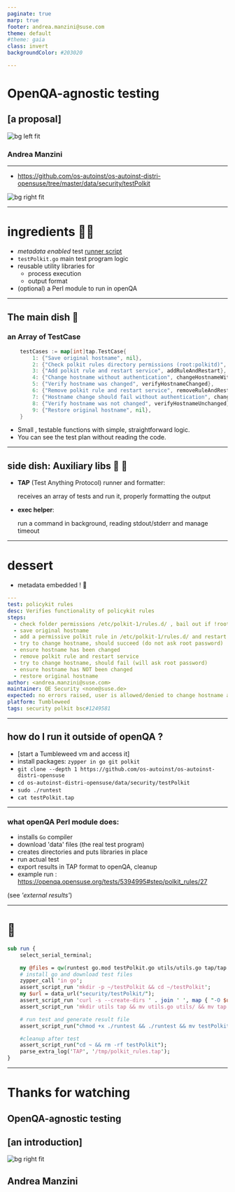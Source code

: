 ```yaml
---
paginate: true
marp: true
footer: andrea.manzini@suse.com
theme: default
#theme: gaia
class: invert
backgroundColor: #203020

---
```

# OpenQA-agnostic testing

## [a proposal]

![bg left fit](../img/opensuse-logo-color.svg)

### Andrea Manzini

---

- https://github.com/os-autoinst/os-autoinst-distri-opensuse/tree/master/data/security/testPolkit

![bg right fit](../img/torvalds_quote.png)

---
# ingredients 👨‍🍳

- *metadata enabled* test [runner script](https://github.com/os-autoinst/os-autoinst-distri-opensuse/blob/master/data/security/testPolkit/runtest)
- `testPolkit.go` main test program logic
- reusable utility libraries for
  - process execution
  - output format
- (optional) a Perl module to run in openQA

---
## The main dish 🍝

### an Array of TestCase

```Go
	testCases := map[int]tap.TestCase{
		1: {"Save original hostname", nil},
		2: {"Check polkit rules directory permissions (root:polkitd)", checkPermissions},
		3: {"Add polkit rule and restart service", addRuleAndRestart},
		4: {"Change hostname without authentication", changeHostnameWithAuth},
		5: {"Verify hostname was changed", verifyHostnameChanged},
		6: {"Remove polkit rule and restart service", removeRuleAndRestart},
		7: {"Hostname change should fail without authentication", changeHostnameShouldFail},
		8: {"Verify hostname was not changed", verifyHostnameUnchanged},
		9: {"Restore original hostname", nil},
	}
```

- Small , testable functions with simple, straightforward logic. 
- You can see the test plan without reading the code.

---
## side dish: Auxiliary libs 🥕 🍅

- **TAP** (Test Anything Protocol) runner and formatter:

  receives an array of tests and run it, properly formatting the output 

- **exec helper**:

  run a command in background, reading stdout/stderr and manage timeout

---
# dessert 

- metadata embedded ! 🤖

```yaml
---
test: policykit rules
desc: Verifies functionality of policykit rules
steps:
  - check folder permissions /etc/polkit-1/rules.d/ , bail out if !root:polkitd
  - save original hostname
  - add a permissive polkit rule in /etc/polkit-1/rules.d/ and restart polkit service
  - try to change hostname, should succeed (do not ask root password)
  - ensure hostname has been changed
  - remove polkit rule and restart service
  - try to change hostname, should fail (will ask root password)
  - ensure hostname has NOT been changed
  - restore original hostname
author: <andrea.manzini@suse.com>
maintainer: QE Security <none@suse.de>
expected: no errors raised, user is allowed/denied to change hostname according to the rule
platform: Tumbleweed
tags: security polkit bsc#1249581
```
<!-- footer: "" -->


---
## how do I run it outside of openQA ?

- [start a Tumbleweed vm and access it]
- install packages: `zypper in go git polkit`
- `git clone --depth 1 https://github.com/os-autoinst/os-autoinst-distri-opensuse`
- `cd os-autoinst-distri-opensuse/data/security/testPolkit`
- `sudo ./runtest`
- `cat testPolkit.tap`



---
### what openQA Perl module does:

- installs `Go` compiler
- download 'data' files (the real test program)
- creates directories and puts libraries in place 
- run actual test
- export results in TAP format to openQA, cleanup
- example run : https://openqa.opensuse.org/tests/5394995#step/polkit_rules/27

(see *'external results'*)

---
# 🐪

```Perl
sub run {
    select_serial_terminal;

    my @files = qw(runtest go.mod testPolkit.go utils/utils.go tap/tap.go);
    # install go and download test files
    zypper_call 'in go';
    assert_script_run 'mkdir -p ~/testPolkit && cd ~/testPolkit';
    my $url = data_url("security/testPolkit/");
    assert_script_run 'curl -s --create-dirs ' . join ' ', map { "-O $url/$_" } @files;
    assert_script_run 'mkdir utils tap && mv utils.go utils/ && mv tap.go tap/';

    # run test and generate result file
    assert_script_run("chmod +x ./runtest && ./runtest && mv testPolkit.tap /tmp/polkit_rules.tap");

    #cleanup after test
    assert_script_run("cd ~ && rm -rf testPolkit");
    parse_extra_log('TAP', '/tmp/polkit_rules.tap');
}
```


---
# Thanks for watching 

## OpenQA-agnostic testing

## [an introduction]

![bg right fit](../img/opensuse-logo-color.svg)

## Andrea Manzini
